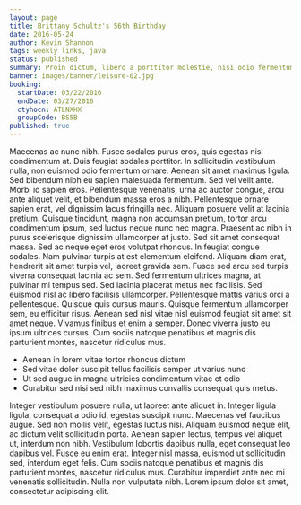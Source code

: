 ```yaml
---
layout: page
title: Brittany Schultz's 56th Birthday
date: 2016-05-24
author: Kevin Shannon
tags: weekly links, java
status: published
summary: Proin dictum, libero a porttitor molestie, nisi odio fermentum.
banner: images/banner/leisure-02.jpg
booking:
  startDate: 03/22/2016
  endDate: 03/27/2016
  ctyhocn: ATLNXHX
  groupCode: BS5B
published: true
---
```

Maecenas ac nunc nibh. Fusce sodales purus eros, quis egestas nisl condimentum at. Duis feugiat sodales porttitor. In sollicitudin vestibulum nulla, non euismod odio fermentum ornare. Aenean sit amet maximus ligula. Sed bibendum nibh eu sapien malesuada fermentum. Sed vel velit ante. Morbi id sapien eros. Pellentesque venenatis, urna ac auctor congue, arcu ante aliquet velit, et bibendum massa eros a nibh. Pellentesque ornare sapien erat, vel dignissim lacus fringilla nec. Aliquam posuere velit at lacinia pretium. Quisque tincidunt, magna non accumsan pretium, tortor arcu condimentum ipsum, sed luctus neque nunc nec magna. Praesent ac nibh in purus scelerisque dignissim ullamcorper at justo. Sed sit amet consequat massa. Sed ac neque eget eros volutpat rhoncus.
In feugiat congue sodales. Nam pulvinar turpis at est elementum eleifend. Aliquam diam erat, hendrerit sit amet turpis vel, laoreet gravida sem. Fusce sed arcu sed turpis viverra consequat lacinia ac sem. Sed fermentum ultrices magna, at pulvinar mi tempus sed. Sed lacinia placerat metus nec facilisis. Sed euismod nisl ac libero facilisis ullamcorper. Pellentesque mattis varius orci a pellentesque. Quisque quis cursus mauris. Quisque fermentum ullamcorper sem, eu efficitur risus. Aenean sed nisl vitae nisl euismod feugiat sit amet sit amet neque. Vivamus finibus et enim a semper. Donec viverra justo eu ipsum ultrices cursus. Cum sociis natoque penatibus et magnis dis parturient montes, nascetur ridiculus mus.

* Aenean in lorem vitae tortor rhoncus dictum
* Sed vitae dolor suscipit tellus facilisis semper ut varius nunc
* Ut sed augue in magna ultricies condimentum vitae et odio
* Curabitur sed nisi sed nibh maximus convallis consequat quis metus.

Integer vestibulum posuere nulla, ut laoreet ante aliquet in. Integer ligula ligula, consequat a odio id, egestas suscipit nunc. Maecenas vel faucibus augue. Sed non mollis velit, egestas luctus nisi. Aliquam euismod neque elit, ac dictum velit sollicitudin porta. Aenean sapien lectus, tempus vel aliquet ut, interdum non nibh. Vestibulum lobortis dapibus nulla, eget consequat leo dapibus vel. Fusce eu enim erat. Integer nisl massa, euismod ut sollicitudin sed, interdum eget felis. Cum sociis natoque penatibus et magnis dis parturient montes, nascetur ridiculus mus. Curabitur imperdiet ante nec mi venenatis sollicitudin. Nulla non vulputate nibh. Lorem ipsum dolor sit amet, consectetur adipiscing elit.
